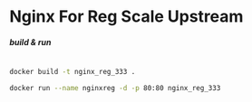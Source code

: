 # Nginx For Reg Scale Upstream 

##### build & run

```sh

docker build -t nginx_reg_333 .

docker run --name nginxreg -d -p 80:80 nginx_reg_333

```

